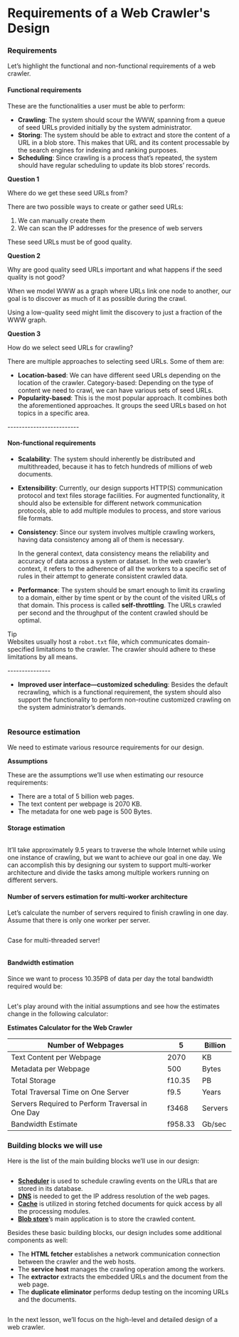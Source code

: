 # Requirements of a Web Crawler's Design

### Requirements <a href="#requirements-0" id="requirements-0"></a>

Let’s highlight the functional and non-functional requirements of a web crawler.

#### Functional requirements <a href="#functional-requirements-1" id="functional-requirements-1"></a>

These are the functionalities a user must be able to perform:

* **Crawling**: The system should scour the WWW, spanning from a queue of seed URLs provided initially by the system administrator.
* **Storing**: The system should be able to extract and store the content of a URL in a blob store. This makes that URL and its content processable by the search engines for indexing and ranking purposes.
* **Scheduling**: Since crawling is a process that’s repeated, the system should have regular scheduling to update its blob stores’ records.

**Question 1**

Where do we get these seed URLs from?

There are two possible ways to create or gather seed URLs:

1. We can manually create them
2. We can scan the IP addresses for the presence of web servers

These seed URLs must be of good quality.

**Question 2**

Why are good quality seed URLs important and what happens if the seed quality is not good?

When we model WWW as a graph where URLs link one node to another, our goal is to discover as much of it as possible during the crawl.

Using a low-quality seed might limit the discovery to just a fraction of the WWW graph.

**Question 3**

How do we select seed URLs for crawling?

There are multiple approaches to selecting seed URLs. Some of them are:

* **Location-based**: We can have different seed URLs depending on the location of the crawler. Category-based: Depending on the type of content we need to crawl, we can have various sets of seed URLs.
* **Popularity-based**: This is the most popular approach. It combines both the aforementioned approaches. It groups the seed URLs based on hot topics in a specific area.

\-------------------------

#### Non-functional requirements <a href="#non-functional-requirements-0" id="non-functional-requirements-0"></a>

* **Scalability**: The system should inherently be distributed and multithreaded, because it has to fetch hundreds of millions of web documents.
* **Extensibility**: Currently, our design supports HTTP(S) communication protocol and text files storage facilities. For augmented functionality, it should also be extensible for different network communication protocols, able to add multiple modules to process, and store various file formats.
*   **Consistency**: Since our system involves multiple crawling workers, having data consistency among all of them is necessary.

    In the general context, data consistency means the reliability and accuracy of data across a system or dataset. In the web crawler’s context, it refers to the adherence of all the workers to a specific set of rules in their attempt to generate consistent crawled data.
* **Performance**: The system should be smart enough to limit its crawling to a domain, either by time spent or by the count of the visited URLs of that domain. This process is called **self-throttling**. The URLs crawled per second and the throughput of the content crawled should be optimal.

Tip\
Websites usually host a `robot.txt` file, which communicates domain-specified limitations to the crawler. The crawler should adhere to these limitations by all means.

\---------------

* **Improved user interface—customized scheduling**: Besides the default recrawling, which is a functional requirement, the system should also support the functionality to perform non-routine customized crawling on the system administrator’s demands.



<figure><img src="../.gitbook/assets/Screenshot 2023-09-06 at 1.14.31 AM.png" alt=""><figcaption></figcaption></figure>

### Resource estimation <a href="#resource-estimation-0" id="resource-estimation-0"></a>

We need to estimate various resource requirements for our design.

**Assumptions**

These are the assumptions we’ll use when estimating our resource requirements:

* There are a total of 5 billion web pages.
* The text content per webpage is 2070 KB.
* The metadata for one web page is 500 Bytes.

#### Storage estimation <a href="#storage-estimation-1" id="storage-estimation-1"></a>

<figure><img src="../.gitbook/assets/Screenshot 2023-09-06 at 1.17.24 AM.png" alt=""><figcaption></figcaption></figure>

It’ll take approximately 9.5 years to traverse the whole Internet while using one instance of crawling, but we want to achieve our goal in one day. We can accomplish this by designing our system to support multi-worker architecture and divide the tasks among multiple workers running on different servers.

#### Number of servers estimation for multi-worker architecture <a href="#number-of-servers-estimation-for-multi-worker-architecture-1" id="number-of-servers-estimation-for-multi-worker-architecture-1"></a>

Let’s calculate the number of servers required to finish crawling in one day. Assume that there is only one worker per server.

<figure><img src="../.gitbook/assets/Screenshot 2023-09-06 at 1.22.12 AM (1).png" alt=""><figcaption></figcaption></figure>

Case for multi-threaded server!

<figure><img src="../.gitbook/assets/Screenshot 2023-09-06 at 1.22.41 AM.png" alt=""><figcaption></figcaption></figure>

#### Bandwidth estimation <a href="#bandwidth-estimation-0" id="bandwidth-estimation-0"></a>

Since we want to process 10.35PB of data per day the total bandwidth required would be:

<figure><img src="../.gitbook/assets/Screenshot 2023-09-06 at 1.23.07 AM.png" alt=""><figcaption></figcaption></figure>

Let's play around with the initial assumptions and see how the estimates change in the following calculator:

**Estimates Calculator for the Web Crawler**

| Number of Webpages                               | 5       | Billion |
| ------------------------------------------------ | ------- | ------- |
| Text Content per Webpage                         | 2070    | KB      |
| Metadata per Webpage                             | 500     | Bytes   |
| Total Storage                                    | f10.35  | PB      |
| Total Traversal Time on One Server               | f9.5    | Years   |
| Servers Required to Perform Traversal in One Day | f3468   | Servers |
| Bandwidth Estimate                               | f958.33 | Gb/sec  |

### Building blocks we will use <a href="#building-blocks-we-will-use-0" id="building-blocks-we-will-use-0"></a>

Here is the list of the main building blocks we’ll use in our design:

<figure><img src="../.gitbook/assets/Screenshot 2023-09-06 at 1.23.07 AM (1).png" alt=""><figcaption></figcaption></figure>

* [**Scheduler**](../distributed-task-scheduler/system-design-the-distributed-task-scheduler.md) is used to schedule crawling events on the URLs that are stored in its database.
* [**DNS**](../domain-name-system/introduction-to-domain-name-system-dns.md) is needed to get the IP address resolution of the web pages.
* [**Cache**](../distributed-cache/system-design-the-distributed-cache.md) is utilized in storing fetched documents for quick access by all the processing modules.
* [**Blob store**](../blob-store/system-design-a-blob-store.md)’s main application is to store the crawled content.

Besides these basic building blocks, our design includes some additional components as well:

* The **HTML fetcher** establishes a network communication connection between the crawler and the web hosts.
* The **service host** manages the crawling operation among the workers.
* The **extractor** extracts the embedded URLs and the document from the web page.
* The **duplicate eliminator** performs dedup testing on the incoming URLs and the documents.

<figure><img src="../.gitbook/assets/Screenshot 2023-09-06 at 1.24.09 AM.png" alt=""><figcaption></figcaption></figure>

In the next lesson, we’ll focus on the high-level and detailed design of a web crawler.
